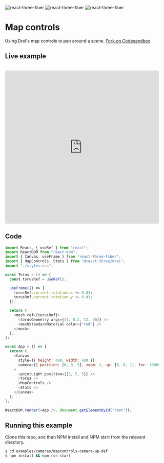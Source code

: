 ![react-three-fiber](https://img.shields.io/badge/dynamic/json?url=https://raw.githubusercontent.com/onion2k/r3f-by-example/develop/examples/cameras/mapcontrols-camera-up-def/package.json&label=react-three-fiber&query=$.dependencies['react-three-fiber']&color=green) ![react-three-fiber](https://img.shields.io/badge/dynamic/json?url=https://raw.githubusercontent.com/onion2k/r3f-by-example/develop/examples/cameras/mapcontrols-camera-up-def/package.json&label=three&query=$.dependencies['three']&color=green) ![react-three-fiber](https://img.shields.io/badge/dynamic/json?url=https://raw.githubusercontent.com/onion2k/r3f-by-example/develop/examples/cameras/mapcontrols-camera-up-def/package.json&label=@react-three/drei&query=$.dependencies['@react-three/drei']&color=green)

# Map controls

Using Drei's map controls to pan around a scene. [Fork on Codesandbox](https://githubbox.com/onion2k/r3f-by-example/tree/develop/examples/cameras/mapcontrols-camera-up-def)

## Live example
<div align="center">
  <br>
  <iframe src="https://codesandbox.io/embed/mapcontrols-ywu32?fontsize=14&hidenavigation=1&theme=dark&view=preview"
    style="width:100%; height:500px; border:0; border-radius: 4px; overflow:hidden;"
    title="Instanced Ducks"
    allow="accelerometer; ambient-light-sensor; camera; encrypted-media; geolocation; gyroscope; hid; microphone; midi; payment; usb; vr; xr-spatial-tracking"
    sandbox="allow-forms allow-modals allow-popups allow-presentation allow-same-origin allow-scripts"
  ></iframe>
  <br>
</div>

## Code
```js
import React, { useRef } from "react";
import ReactDOM from "react-dom";
import { Canvas, useFrame } from "react-three-fiber";
import { MapControls, Stats } from "@react-three/drei";
import "./styles.css";

const Torus = () => {
  const torusRef = useRef();

  useFrame(() => {
    torusRef.current.rotation.x += 0.03;
    torusRef.current.rotation.y += 0.03;
  });

  return (
    <mesh ref={torusRef}>
      <torusGeometry args={[1, 0.2, 12, 36]} />
      <meshStandardMaterial color={"red"} />
    </mesh>
  );
};

const App = () => {
  return (
    <Canvas
      style={{ height: 400, width: 400 }}
      camera={{ position: [0, 0, 5], zoom: 1, up: [0, 0, 1], far: 10000 }}
    >
      <pointLight position={[5, 5, 5]} />
      <Torus />
      <MapControls />
      <Stats />
    </Canvas>
  );
};

ReactDOM.render(<App />, document.getElementById("root"));

```

## Running this example

Clone this repo, and then NPM install and NPM start from the relevant directory.

```bash
$ cd examples/cameras/mapcontrols-camera-up-def
$ npm install && npm run start
```